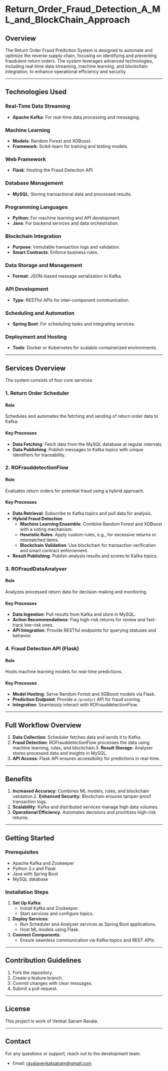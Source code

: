 # Return_Order_Fraud_Detection_A_ML_and_BlockChain_Approach

## Overview
The Return Order Fraud Prediction System is designed to automate and optimize the reverse supply chain, focusing on identifying and preventing fraudulent return orders. The system leverages advanced technologies, including real-time data streaming, machine learning, and blockchain integration, to enhance operational efficiency and security.

---

## Technologies Used

### Real-Time Data Streaming
- **Apache Kafka**: For real-time data processing and messaging.

### Machine Learning
- **Models**: Random Forest and XGBoost.
- **Framework**: Scikit-learn for training and testing models.

### Web Framework
- **Flask**: Hosting the Fraud Detection API.

### Database Management
- **MySQL**: Storing transactional data and processed results.

### Programming Languages
- **Python**: For machine learning and API development.
- **Java**: For backend services and data orchestration.

### Blockchain Integration
- **Purpose**: Immutable transaction logs and validation.
- **Smart Contracts**: Enforce business rules.

### Data Storage and Management
- **Format**: JSON-based message serialization in Kafka.

### API Development
- **Type**: RESTful APIs for inter-component communication.

### Scheduling and Automation
- **Spring Boot**: For scheduling tasks and integrating services.

### Deployment and Hosting
- **Tools**: Docker or Kubernetes for scalable containerized environments.

---

## Services Overview
The system consists of four core services:

### 1. Return Order Scheduler 
#### Role
Schedules and automates the fetching and sending of return order data to Kafka.

#### Key Processes
- **Data Fetching**: Fetch data from the MySQL database at regular intervals.
- **Data Publishing**: Publish messages to Kafka topics with unique identifiers for traceability.

### 2. ROFrauddetectionFlow
#### Role
Evaluates return orders for potential fraud using a hybrid approach.

#### Key Processes
- **Data Retrieval**: Subscribe to Kafka topics and pull data for analysis.
- **Hybrid Fraud Detection**:
  - **Machine Learning Ensemble**: Combine Random Forest and XGBoost with a voting mechanism.
  - **Heuristic Rules**: Apply custom rules, e.g., for excessive returns or mismatched items.
  - **Blockchain Validation**: Use blockchain for transaction verification and smart contract enforcement.
- **Result Publishing**: Publish analysis results and scores to Kafka topics.

### 3. ROFraudDataAnalyser
#### Role
Analyzes processed return data for decision-making and monitoring.

#### Key Processes
- **Data Ingestion**: Pull results from Kafka and store in MySQL.
- **Action Recommendations**: Flag high-risk returns for review and fast-track low-risk ones.
- **API Integration**: Provide RESTful endpoints for querying statuses and behavior.

### 4. Fraud Detection API (Flask)
#### Role
Hosts machine learning models for real-time predictions.

#### Key Processes
- **Model Hosting**: Serve Random Forest and XGBoost models via Flask.
- **Prediction Endpoint**: Provide a `/predict` API for fraud scoring.
- **Integration**: Seamlessly interact with ROFrauddetectionFlow.

---

## Full Workflow Overview
1. **Data Collection**: Scheduler fetches data and sends it to Kafka.
2. **Fraud Detection**: ROFrauddetectionFlow processes the data using machine learning, rules, and blockchain.3. **Result Storage**: Analyser stores processed data and insights in MySQL.
4. **API Access**: Flask API ensures accessibility for predictions in real-time.

---

## Benefits
1. **Increased Accuracy**: Combines ML models, rules, and blockchain validation.2. **Enhanced Security**: Blockchain ensures tamper-proof transaction logs.
3. **Scalability**: Kafka and distributed services manage high data volumes.
4. **Operational Efficiency**: Automates decisions and prioritizes high-risk returns.

---

## Getting Started
### Prerequisites
- Apache Kafka and Zookeeper
- Python 3.x and Flask
- Java with Spring Boot
- MySQL database

### Installation Steps
1. **Set Up Kafka**:
   - Install Kafka and Zookeeper.
   - Start services and configure topics.
2. **Deploy Services**:
   - Run Scheduler and Analyser services as Spring Boot applications.
   - Host ML models using Flask.
3. **Connect Components**:
   - Ensure seamless communication via Kafka topics and REST APIs.

---

## Contribution Guidelines
1. Fork the repository.
2. Create a feature branch.
3. Commit changes with clear messages.
4. Submit a pull request.

---

## License
This project is work of Venkat Sairam Ravala.

---

## Contact
For any questions or support, reach out to the development team:
- Email: ravalavenkatsairam@gmail.com

